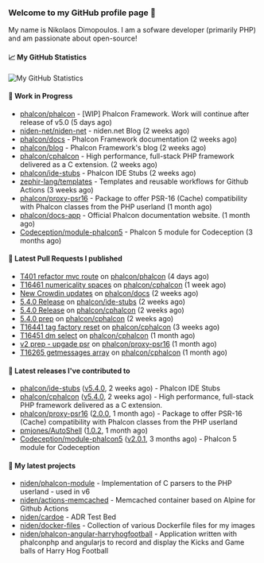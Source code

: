 ### Welcome to my GitHub profile page 👋

My name is Nikolaos Dimopoulos. I am a sofware developer (primarily PHP) and am passionate about open-source!

#### 📈 My GitHub Statistics

![My GitHub Statistics](https://github-readme-stats.vercel.app/api?username=niden&show_icons=true&count_private=true&hide_title=true&theme=transparent)

#### 👷 Work in Progress

- [phalcon/phalcon](https://github.com/phalcon/phalcon) - [WIP] Phalcon Framework. Work will continue after release of v5.0 (5 days ago)
- [niden-net/niden-net](https://github.com/niden-net/niden-net) - niden.net Blog (2 weeks ago)
- [phalcon/docs](https://github.com/phalcon/docs) - Phalcon Framework documentation (2 weeks ago)
- [phalcon/blog](https://github.com/phalcon/blog) - Phalcon Framework&#39;s blog (2 weeks ago)
- [phalcon/cphalcon](https://github.com/phalcon/cphalcon) - High performance, full-stack PHP framework delivered as a C extension. (2 weeks ago)
- [phalcon/ide-stubs](https://github.com/phalcon/ide-stubs) - Phalcon IDE Stubs (2 weeks ago)
- [zephir-lang/templates](https://github.com/zephir-lang/templates) - Templates and reusable workflows for Github Actions (3 weeks ago)
- [phalcon/proxy-psr16](https://github.com/phalcon/proxy-psr16) - Package to offer PSR-16 (Cache) compatibility with Phalcon classes from the PHP userland (1 month ago)
- [phalcon/docs-app](https://github.com/phalcon/docs-app) - Official Phalcon documentation website. (1 month ago)
- [Codeception/module-phalcon5](https://github.com/Codeception/module-phalcon5) - Phalcon 5 module for Codeception (3 months ago)

#### 🔨 Latest Pull Requests I published

- [T401 refactor mvc route](https://github.com/phalcon/phalcon/pull/416) on [phalcon/phalcon](https://github.com/phalcon/phalcon) (4 days ago)
- [T16461 numericality spaces](https://github.com/phalcon/cphalcon/pull/16462) on [phalcon/cphalcon](https://github.com/phalcon/cphalcon) (1 week ago)
- [New Crowdin updates](https://github.com/phalcon/docs/pull/3165) on [phalcon/docs](https://github.com/phalcon/docs) (2 weeks ago)
- [5.4.0 Release](https://github.com/phalcon/ide-stubs/pull/94) on [phalcon/ide-stubs](https://github.com/phalcon/ide-stubs) (2 weeks ago)
- [5.4.0 Release](https://github.com/phalcon/cphalcon/pull/16457) on [phalcon/cphalcon](https://github.com/phalcon/cphalcon) (2 weeks ago)
- [5.4.0 prep](https://github.com/phalcon/cphalcon/pull/16456) on [phalcon/cphalcon](https://github.com/phalcon/cphalcon) (2 weeks ago)
- [T16441 tag factory reset](https://github.com/phalcon/cphalcon/pull/16455) on [phalcon/cphalcon](https://github.com/phalcon/cphalcon) (3 weeks ago)
- [T16451 dm select](https://github.com/phalcon/cphalcon/pull/16452) on [phalcon/cphalcon](https://github.com/phalcon/cphalcon) (1 month ago)
- [v2 prep - upgade psr](https://github.com/phalcon/proxy-psr16/pull/4) on [phalcon/proxy-psr16](https://github.com/phalcon/proxy-psr16) (1 month ago)
- [T16265 getmessages array](https://github.com/phalcon/cphalcon/pull/16446) on [phalcon/cphalcon](https://github.com/phalcon/cphalcon) (1 month ago)

#### 🔭 Latest releases I've contributed to

- [phalcon/ide-stubs](https://github.com/phalcon/ide-stubs) ([v5.4.0](https://github.com/phalcon/ide-stubs/releases/tag/v5.4.0), 2 weeks ago) - Phalcon IDE Stubs
- [phalcon/cphalcon](https://github.com/phalcon/cphalcon) ([v5.4.0](https://github.com/phalcon/cphalcon/releases/tag/v5.4.0), 2 weeks ago) - High performance, full-stack PHP framework delivered as a C extension.
- [phalcon/proxy-psr16](https://github.com/phalcon/proxy-psr16) ([2.0.0](https://github.com/phalcon/proxy-psr16/releases/tag/2.0.0), 1 month ago) - Package to offer PSR-16 (Cache) compatibility with Phalcon classes from the PHP userland
- [pmjones/AutoShell](https://github.com/pmjones/AutoShell) ([1.0.2](https://github.com/pmjones/AutoShell/releases/tag/1.0.2), 1 month ago)
- [Codeception/module-phalcon5](https://github.com/Codeception/module-phalcon5) ([v2.0.1](https://github.com/Codeception/module-phalcon5/releases/tag/v2.0.1), 3 months ago) - Phalcon 5 module for Codeception

#### 🌱 My latest projects

- [niden/phalcon-module](https://github.com/niden/phalcon-module) - Implementation of C parsers to the PHP userland - used in v6
- [niden/actions-memcached](https://github.com/niden/actions-memcached) - Memcached container based on Alpine for Github Actions
- [niden/cardoe](https://github.com/niden/cardoe) - ADR Test Bed
- [niden/docker-files](https://github.com/niden/docker-files) - Collection of various Dockerfile files for my images
- [niden/phalcon-angular-harryhogfootball](https://github.com/niden/phalcon-angular-harryhogfootball) - Application written with phalconphp and angularjs to record and display the Kicks and Game balls of Harry Hog Football


